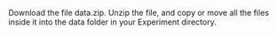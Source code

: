 Download the file data.zip. Unzip the file, and copy or move all the files inside it into the data folder in your Experiment directory.
